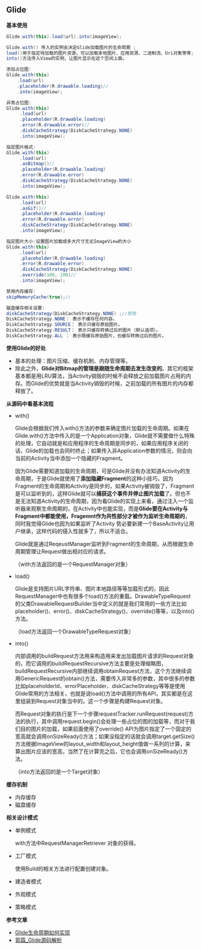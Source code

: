 ## Glide



**基本使用**

```java
Glide.with(this).load(url).into(imageView);

Glide.with() 传入的实例会决定Glide加载图片的生命周期 ;
load()用于指定待加载的图片资源，可以加载本地图片、应用资源、二进制流、Uri对象等等;
into()方法传入View的实例，让图片显示在这个空间上面。

添加占位图:
Glide.with(this)
    .load(url)
    .placeholder(R.drawable.loading)//
    .into(imageView);

异常占位图:
Glide.with(this)
     .load(url)
     .placeholder(R.drawable.loading)
     .error(R.drawable.error)//
     .diskCacheStrategy(DiskCacheStrategy.NONE)
     .into(imageView);

指定图片格式:
Glide.with(this)
     .load(url)
     .asBitmap()//
     .placeholder(R.drawable.loading)
     .error(R.drawable.error)
     .diskCacheStrategy(DiskCacheStrategy.NONE)
     .into(imageView);

Glide.with(this)
     .load(url)
     .asGif()//
     .placeholder(R.drawable.loading)
     .error(R.drawable.error)
     .diskCacheStrategy(DiskCacheStrategy.NONE)
     .into(imageView);

指定图片大小:设置图片加载成多大尺寸无论ImageView的大小
Glide.with(this)
     .load(url)
     .placeholder(R.drawable.loading)
     .error(R.drawable.error)
     .diskCacheStrategy(DiskCacheStrategy.NONE)
     .override(100, 100)//
     .into(imageView);

禁用内存缓存:
skipMemoryCache(true);//

磁盘缓存相关设置:
diskCacheStrategy(DiskCacheStrategy.NONE) ;//禁用
DiskCacheStrategy.NONE： 表示不缓存任何内容。
DiskCacheStrategy.SOURCE： 表示只缓存原始图片。
DiskCacheStrategy.RESULT： 表示只缓存转换过后的图片（默认选项）。
DiskCacheStrategy.ALL ： 表示既缓存原始图片，也缓存转换过后的图片。
```





**使用Glide的好处**

+ 基本的处理：图片压缩、缓存机制、内存管理等。
+ 除此之外，**Glide对Bitmap的管理是跟随生命周期去发生改变的**。其它的框架基本都是用LRU算法，当Activity销毁的时候不会释放之前加载图片占用的内存。而Glide的优势就是当Activity销毁的时候，之前加载的所有图片的内存都释放了。



**从源码中看基本流程**

+ with() 

  Glide会根据我们传入with()方法的参数来确定图片加载的生命周期。如果在Glide.with()方法中传入的是一个Application对象，Glide就不需要做什么特殊的处理，它自动就是和应用程序的生命周期是同步的，如果应用程序关闭的话，Glide的加载也会同时终止；如果传入非Application参数的情况，则会向当前的Activity当中添加一个隐藏的Fragment。

  因为Glide需要知道加载的生命周期，可是Glide并没有办法知道Activity的生命周期，于是Glide就使用了**添加隐藏Fragment**的这种小技巧，因为Fragment的生命周期和Activity是同步的，如果Activity被销毁了，Fragment是可以监听到的，这样Glide就可以**捕获这个事件并停止图片加载**了。但也不是无法知道Activity的生命周期，因为看Glide的实现上来看，通过注入一个监听器来观察生命周期的，在Activity中也能实现，而是**Glide要在Activity与Fragment中都能使用，Fragemnt作为共性部分才被作为监听生命周期的**，同时我觉得Glide也因为如果监听了Activity 势必要新建一个BaseActivity让用户继承，这样代码的侵入性就多了，所以不适合。

  Glide就是通过ReqeustManager监听到Fragment的生命周期，从而根据生命周期管理让Request做出相对应的请求。

  （with方法返回的是一个RequestManager对象）

+ load()

  Glide是支持图片URL字符串、图片本地路径等等加载形式的，因此RequestManager中也有很多个load()方法的重载。DrawableTypeRequest的父类DrawableRequestBuilder当中定义的就是我们常用的一些方法比如placeholder()、error()、diskCacheStrategy()、override()等等，以及into()方法。

  （load方法返回一个DrawableTypeRequest对象）

+ into()

  内部调用的buildRequest方法用来构造用来发出加载图片请求的Request对象的，而它调用的buildRequestRecursive方法主要是处理缩略图，buildRequestRecursive内部继续调用obtainRequest方法，这个方法继续调用GenericRequest的obtain()方法，需要传入非常多的参数，其中很多的参数比如placeholderId、errorPlaceholder、diskCacheStrategy等等是使用Glide常用的方法相关，也就是说load()方法中调用的所有API，其实都是在这里组装到Request对象当中的。这一个步骤是构建Request对象。

  而Request对象的执行是下一个步骤requestTracker.runRequest(request)方法的执行，其中调用request.begin()会处理一些占位的图的加载等，而对于我们目的图片的加载，如果前面使用了override() API为图片指定了一个固定的宽高就会调用onSizeReady()方法；如果没指定的话就会调用target.getSize()方法根据ImageView的layout_width和layout_height值做一系列的计算，来算出图片应该的宽高，当然了在计算完之后，它也会调用onSizeReady()方法。

  （into方法返回的是一个Target对象）



**缓存机制**

+ 内存缓存
+ 磁盘缓存



**相关设计模式**

+ 单例模式

  with方法中RequestManagerRetriever 对象的获得。

+ 工厂模式

  使用Build的相关方法进行配置创建对象。

+ 建造者模式

+ 外观模式

+ 策略模式



**参考文章**

+ [Glide生命周期如何实现](https://juejin.im/post/5e61b44451882549052f500c#heading-0)
+ [郭霖_Glide源码解析](https://blog.csdn.net/guolin_blog/article/details/53939176)